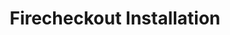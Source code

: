 ---
layout: default
title: Firecheckout Installation
description: magento firecheckout module installation
keywords: " one step checkout, one page checkout, magento one step checkout,
one step checkout magento, one click checkout, magento onepage checkout, best
checkout page design, onepage checkout, magento guest checkout, magento google
checkout, magento quick order, magento fast checkout, best magento checkout
extension, best magento checkout, magento simple checkout, magento checkout
module, magento checkout process, one-page checkout process, one checkout
magento, one page checkout design, one page checkout extension, one step
checkout extension, one page checkout in magento, best one page checkout,
best one page checkout magento, magento enable one page checkout, magento step
by step checkout, magento checkout steps, one step checkout magento connect,
best one step checkout magento "
category: Firecheckout
---
